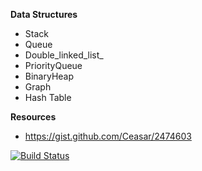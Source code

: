 
**Data Structures**

- Stack
- Queue
- Double_linked_list_
- PriorityQueue
- BinaryHeap
- Graph
- Hash Table

**Resources**
- https://gist.github.com/Ceasar/2474603

[![Build Status](https://travis-ci.org/eyueld-codefellow/data-structures1.svg?branch=master)](https://travis-ci.org/eyueld-codefellow/data-structures1)

